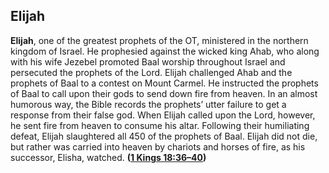 
## Elijah

**Elijah**, one of the greatest prophets of the OT, ministered in the northern kingdom of Israel. He prophesied against the wicked king Ahab, who along with his wife Jezebel promoted Baal worship throughout Israel and persecuted the prophets of the Lord. Elijah challenged Ahab and the prophets of Baal to a contest on Mount Carmel. He instructed the prophets of Baal to call upon their gods to send down fire from heaven. In an almost humorous way, the Bible records the prophets’ utter failure to get a response from their false god. When Elijah called upon the Lord, however, he sent fire from heaven to consume his altar. Following their humiliating defeat, Elijah slaughtered all 450 of the prophets of Baal. Elijah did not die, but rather was carried into heaven by chariots and horses of fire, as his successor, Elisha, watched. **([1 Kings 18:36–40](https://www.esv.org/1+Kings+18%3A36%E2%80%9340/))**

